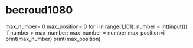 # becroud1080
max_number= 0
max_position= 0
for i in range(1,101):
    number = int(input())
    if number > max_number:
        max_number = number
        max_position=i
print(max_number)
print(max_position)
